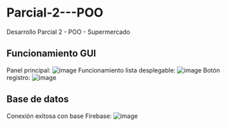 # Parcial-2---POO
Desarrollo Parcial 2 - POO - Supermercado

## Funcionamiento GUI
Panel principal:
![image](https://github.com/user-attachments/assets/e9fc1980-7329-4bd2-9c5e-8a9e5e34c43b)
Funcionamiento lista desplegable:
![image](https://github.com/user-attachments/assets/4f804228-da89-403f-9af7-695dd615d9a9)
Botón registro:
![image](https://github.com/user-attachments/assets/de1fe0db-893d-4ff2-a44a-54dd7adff94b)


## Base de datos
Conexión exitosa con base Firebase:
![image](https://github.com/user-attachments/assets/73aa8a2f-c7c6-468b-b42b-c9cd8f032f47)
